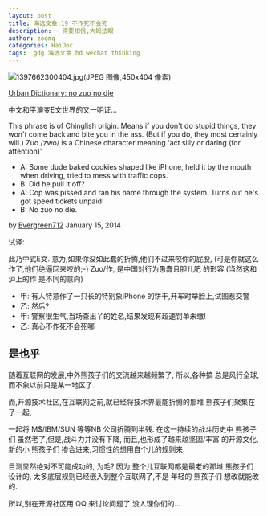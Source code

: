 ```yaml
---
layout: post
title: 海选文章:19 不作死不会死
description: ~ 得要相信,大妈法眼
author: zoomq
categories: HaiDoc
tags:  gdg 海选文章 hd wechat thinking
---
```


![1397662300404.jpg(JPEG 图像,450x404 像素)](http://upload.techweb.com.cn/2014/0416/1397662300404.jpg)

[Urban Dictionary: no zuo no die](http://www.urbandictionary.com/define.php?term=no+zuo+no+die)

中文和平演变E文世界的又一明证...

<!--more-->

This phrase is of Chinglish origin. Means if you don't do stupid things, they won't come back and bite you in the ass. (But if you do, they most certainly will.) Zuo /zwo/ is a Chinese character meaning 'act silly or daring (for attention)'

- A: Some dude baked cookies shaped like iPhone, held it by the mouth when driving, tried to mess with traffic cops.
- B: Did he pull it off?
- A: Cop was pissed and ran his name through the system. Turns out he's got speed tickets unpaid!
- B: No zuo no die.

by [Evergreen712](http://www.urbandictionary.com/author.php?author=Evergreen712) January 15, 2014 

试译:

此乃中式E文.
意为,如果你没如此蠢的折腾,他们不过来咬你的屁股,
(可是你就这么作了,他们绝逼回来咬的;-)
Zuo/作, 是中国对行为愚蠢且胆儿肥 的形容
(当然这和沪上的作 是不同的意向)

- 甲: 有人特意作了一只长的特别象iPhone 的饼干,开车时举脸上,试图惹交警
- 乙: 然后?
- 甲: 警察很生气,当场查出丫的姓名,结果发现有超速罚单未缴!
- 乙: 真心不作死不会死哪

## 是也乎

随着互联网的发展,中外熊孩子们的交流越来越频繁了,
所以,各种搞 总是风行全球,而不象以前只是某一地区了.

而,开源技术社区,在互联网之前,就已经将技术界最能折腾的那堆 熊孩子们聚集在了一起,

一起将 M$/IBM/SUN 等等NB 公司折腾到半残.
在这一持续的战斗历史中 熊孩子们 虽然老了,但是,战斗力并没有下降,
而且,也形成了越来越坚固/丰富 的开源文化,
新的小 熊孩子们 掺合进来,习惯性的想用自个儿的规则来.

目测显然绝对不可能成功的,
为毛? 因为,整个儿互联网都是最老的那堆 熊孩子们 设计的,
太多底层规则已经嵌入到整个互联网了,不是 年轻的 熊孩子们 想改就能改的.

所以,别在开源社区用 QQ 来讨论问题了,没人理你们的...
